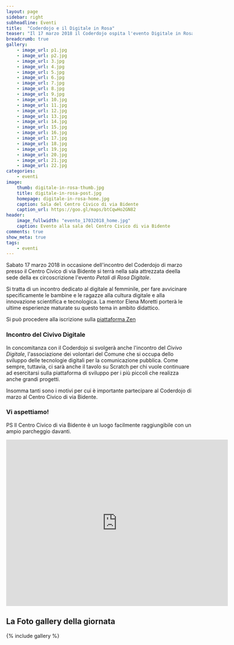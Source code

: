 ```yaml
---
layout: page
sidebar: right
subheadline: Eventi
title:  "Coderdojo e il Digitale in Rosa"
teaser: "Il 17 marzo 2018 il Coderdojo ospita l'evento Digitale in Rosa"
breadcrumb: true
gallery:
    - image_url: p1.jpg
    - image_url: p2.jpg
    - image_url: 3.jpg
    - image_url: 4.jpg  
    - image_url: 5.jpg     
    - image_url: 6.jpg
    - image_url: 7.jpg
    - image_url: 8.jpg
    - image_url: 9.jpg
    - image_url: 10.jpg
    - image_url: 11.jpg
    - image_url: 12.jpg
    - image_url: 13.jpg
    - image_url: 14.jpg
    - image_url: 15.jpg
    - image_url: 16.jpg
    - image_url: 17.jpg
    - image_url: 18.jpg
    - image_url: 19.jpg
    - image_url: 20.jpg
    - image_url: 21.jpg
    - image_url: 22.jpg
categories:
    - eventi
image:
    thumb: digitale-in-rosa-thumb.jpg
    title: digitale-in-rosa-post.jpg
    homepage: digitale-in-rosa-home.jpg
    caption: Sala del Centro Civico di via Bidente
    caption_url: https://goo.gl/maps/btCqwHo2GN82
header:
    image_fullwidth: "evento_17032018_home.jpg"
    caption: Evento alla sala del Centro Civico di via Bidente
comments: true
show_meta: true
tags:
    - eventi
---
```

Sabato 17 marzo 2018 in occasione dell'incontro del Coderdojo di marzo presso il Centro Civico di via Bidente si terrà nella sala attrezzata deella sede della ex circoscrizione l'evento *Petali di Rosa Digitale*.

Si tratta di un incontro dedicato al digitale al femminile, per fare avvicinare specificamente le bambine e le ragazze alla cultura digitale e alla innovazione scientifica e tecnologica. La mentor Elena Moretti porterà le ultime esperienze maturate su questo tema in ambito didattico.

Si può procedere alla iscrizione sulla [piattaforma Zen](https://zen.coderdojo.com/dojo/3148c898-d114-43f8-98de-e02bf0e167f3/event/fc3b707b-5f3b-4d43-8225-03a61d5c0c9b)

<!--more-->
### Incontro del Civivo Digitale
In concomitanza con il Coderdojo si svolgerà anche l'incontro del *Civivo Digitale*, l'associazione dei volontari del Comune che si occupa dello sviluppo delle tecnologie digitali per la comunicazione pubblica.
Come sempre, tuttavia, ci sarà anche il tavolo su Scratch per chi vuole continuare ad esercitarsi sulla piattaforma di sviluppo per i più piccoli che realizza anche grandi progetti.

Insomma tanti sono i motivi per cui è importante partecipare al  Coderdojo di marzo al Centro Civico di via Bidente.

### Vi aspettiamo!

PS
Il Centro Civico di via Bidente è un luogo facilmente raggiungibile con un ampio parcheggio davanti.
<iframe src="https://www.google.com/maps/embed?pb=!1m18!1m12!1m3!1d1434.1160528308324!2d12.573894958136409!3d44.03726059477753!2m3!1f0!2f0!3f0!3m2!1i1024!2i768!4f13.1!3m3!1m2!1s0x132cc256198b3bfb%3A0xe26c0111b4a6ecb9!2sVia+Bidente%2C+1%2Fi%2C+47924+Rimini+RN!5e0!3m2!1sit!2sit!4v1512164087678" width="600" height="450" frameborder="0" style="border:0" allowfullscreen></iframe>


## La Foto gallery della giornata
{% include gallery %}
